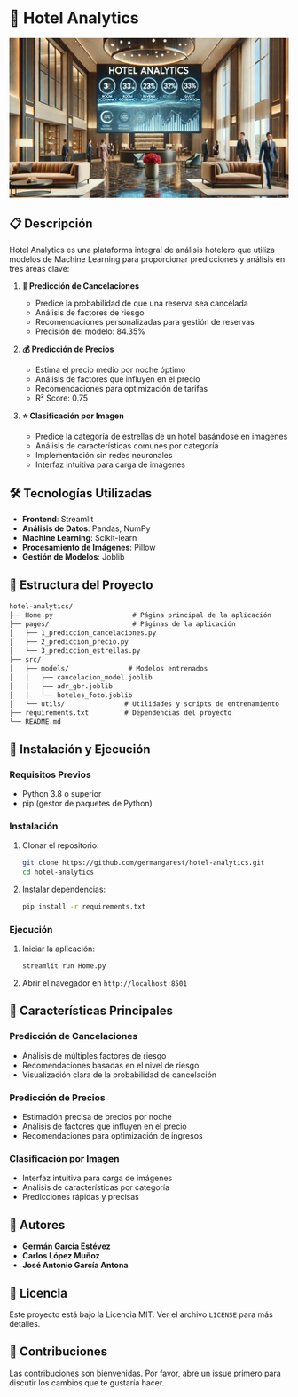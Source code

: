 # 🏨 Hotel Analytics

![Hotel](src/img/hotel.jpg) 

## 📋 Descripción
Hotel Analytics es una plataforma integral de análisis hotelero que utiliza modelos de Machine Learning para proporcionar predicciones y análisis en tres áreas clave:

1. **🔮 Predicción de Cancelaciones**
   - Predice la probabilidad de que una reserva sea cancelada
   - Análisis de factores de riesgo
   - Recomendaciones personalizadas para gestión de reservas
   - Precisión del modelo: 84.35%

2. **💰 Predicción de Precios**
   - Estima el precio medio por noche óptimo
   - Análisis de factores que influyen en el precio
   - Recomendaciones para optimización de tarifas
   - R² Score: 0.75

3. **⭐ Clasificación por Imagen**
   - Predice la categoría de estrellas de un hotel basándose en imágenes
   - Análisis de características comunes por categoría
   - Implementación sin redes neuronales
   - Interfaz intuitiva para carga de imágenes

## 🛠️ Tecnologías Utilizadas
- **Frontend**: Streamlit
- **Análisis de Datos**: Pandas, NumPy
- **Machine Learning**: Scikit-learn
- **Procesamiento de Imágenes**: Pillow
- **Gestión de Modelos**: Joblib

## 📁 Estructura del Proyecto
```
hotel-analytics/
├── Home.py                    # Página principal de la aplicación
├── pages/                     # Páginas de la aplicación
│   ├── 1_prediccion_cancelaciones.py
│   ├── 2_prediccion_precio.py
│   └── 3_prediccion_estrellas.py
├── src/
│   ├── models/               # Modelos entrenados
│   │   ├── cancelacion_model.joblib
│   │   ├── adr_gbr.joblib
│   │   └── hoteles_foto.joblib
│   └── utils/               # Utilidades y scripts de entrenamiento
├── requirements.txt         # Dependencias del proyecto
└── README.md
```

## 🚀 Instalación y Ejecución

### Requisitos Previos
- Python 3.8 o superior
- pip (gestor de paquetes de Python)

### Instalación
1. Clonar el repositorio:
   ```bash
   git clone https://github.com/germangarest/hotel-analytics.git
   cd hotel-analytics
   ```

2. Instalar dependencias:
   ```bash
   pip install -r requirements.txt
   ```

### Ejecución
1. Iniciar la aplicación:
   ```bash
   streamlit run Home.py
   ```
2. Abrir el navegador en `http://localhost:8501`

## 🎯 Características Principales

### Predicción de Cancelaciones
- Análisis de múltiples factores de riesgo
- Recomendaciones basadas en el nivel de riesgo
- Visualización clara de la probabilidad de cancelación

### Predicción de Precios
- Estimación precisa de precios por noche
- Análisis de factores que influyen en el precio
- Recomendaciones para optimización de ingresos

### Clasificación por Imagen
- Interfaz intuitiva para carga de imágenes
- Análisis de características por categoría
- Predicciones rápidas y precisas

## 👥 Autores
- **Germán García Estévez**
- **Carlos López Muñoz**
- **José Antonio García Antona**

## 📄 Licencia
Este proyecto está bajo la Licencia MIT. Ver el archivo `LICENSE` para más detalles.

## 🤝 Contribuciones
Las contribuciones son bienvenidas. Por favor, abre un issue primero para discutir los cambios que te gustaría hacer.
